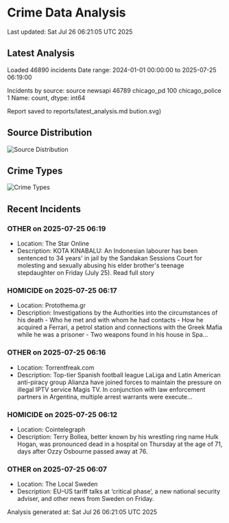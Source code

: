 # Crime Data Analysis
Last updated: Sat Jul 26 06:21:05 UTC 2025

## Latest Analysis

Loaded 46890 incidents
Date range: 2024-01-01 00:00:00 to 2025-07-25 06:19:00

Incidents by source:
source
newsapi           46789
chicago_pd          100
chicago_police        1
Name: count, dtype: int64

Report saved to reports/latest_analysis.md
bution.svg)

## Source Distribution
![Source Distribution](images/source_distribution.svg)

## Crime Types
![Crime Types](images/crime_types.svg)

## Recent Incidents

### OTHER on 2025-07-25 06:19
- Location: The Star Online
- Description: KOTA KINABALU: An Indonesian labourer has been sentenced to 34 years' in jail by the Sandakan Sessions Court for molesting and sexually abusing his elder brother's teenage stepdaughter on Friday (July 25). Read full story


### HOMICIDE on 2025-07-25 06:17
- Location: Protothema.gr
- Description: Investigations by the Authorities into the circumstances of his death - Who he met and with whom he had contacts - How he acquired a Ferrari, a petrol station and connections with the Greek Mafia while he was a prisoner - Two weapons found in his house in Spa…


### OTHER on 2025-07-25 06:16
- Location: Torrentfreak.com
- Description: Top-tier Spanish football league LaLiga and Latin American anti-piracy group Alianza have joined forces to maintain the pressure on illegal IPTV service Magis TV. In conjunction with law enforcement partners in Argentina, multiple arrest warrants were execute…


### HOMICIDE on 2025-07-25 06:12
- Location: Cointelegraph
- Description: Terry Bollea, better known by his wrestling ring name Hulk Hogan, was pronounced dead in a hospital on Thursday at the age of 71, days after Ozzy Osbourne passed away at 76.


### OTHER on 2025-07-25 06:07
- Location: The Local Sweden
- Description: EU–US tariff talks at ‘critical phase’, a new national security adviser, and other news from Sweden on Friday.

Analysis generated at: Sat Jul 26 06:21:05 UTC 2025

